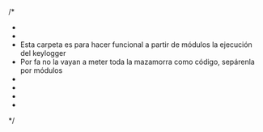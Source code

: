/*

+
+
+	Esta carpeta es para hacer funcional a partir de módulos la ejecución del keylogger
+	Por fa no la vayan a meter toda la mazamorra como código, sepárenla por módulos
+
+
+
+

*/
